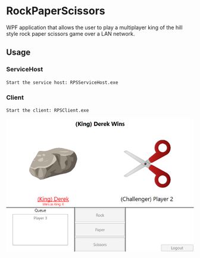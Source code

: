 # RockPaperScissors
WPF application that allows the user to play a multiplayer king of the hill style rock paper scissors game over a LAN network.

## Usage

### ServiceHost
```
Start the service host: RPSServiceHost.exe
```

### Client
```
Start the client: RPSClient.exe
```

![screenshot](screenshot.png)
